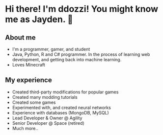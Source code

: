 # Hi there! I'm ddozzi! You might know me as Jayden. 👋

<!-- <p>
<img width="400" alt="hello!" align="right" src="https://github-readme-stats.vercel.app/api?username=DDOZZI&theme=dark">
</p>
 -->
## About me
* I'm a programmer, gamer, and student 
* Java, Python, R and C# programmer. In the process of learning web development, and getting back into machine learning.  
* Loves Minecraft


## My experience 
<!-- 
<p> 
  <img width="400" alt="languages" align="right" src="https://github-readme-stats.vercel.app/api/top-langs/?username=ddozzi&layout=compact&theme=dark"> 
</p> -->

* Created third-party modifications for popular games
* Created many modding tutorials
* Created some games
* Experimented with, and created neural networks
* Experience with databases (MongoDB, MySQL)
* Lead Developer & Owner @ Agility
* Senior Developer @ Space (retired)
* Much more..
 


<!-- [![Top Langs]()](https://github.com/anuraghazra/github-readme-stats) -->
